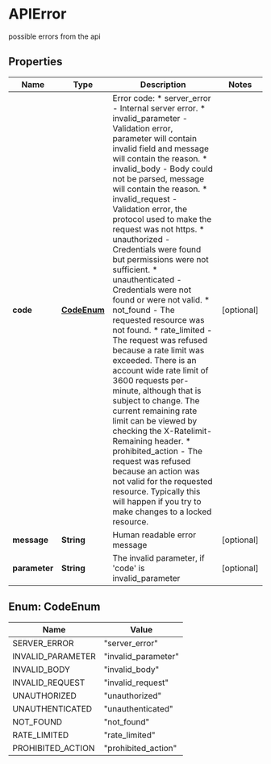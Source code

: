 

# APIError

possible errors from the api
## Properties

Name | Type | Description | Notes
------------ | ------------- | ------------- | -------------
**code** | [**CodeEnum**](#CodeEnum) | Error code:   * server_error - Internal server error.   * invalid_parameter - Validation error, parameter will contain invalid field and message will contain the reason.   * invalid_body - Body could not be parsed, message will contain the reason.   * invalid_request - Validation error, the protocol used to make the request was not https.   * unauthorized - Credentials were found but permissions were not sufficient.   * unauthenticated - Credentials were not found or were not valid.   * not_found - The requested resource was not found.   * rate_limited - The request was refused because a rate limit was exceeded. There is an account wide rate limit of 3600 requests per-minute, although that is subject to change. The current remaining rate limit can be viewed by checking the X-Ratelimit-Remaining header.   * prohibited_action - The request was refused because an action was not valid for the requested resource. Typically this will happen if you try to make changes to a locked resource.  |  [optional]
**message** | **String** | Human readable error message |  [optional]
**parameter** | **String** | The invalid parameter, if &#39;code&#39; is invalid_parameter |  [optional]



## Enum: CodeEnum

Name | Value
---- | -----
SERVER_ERROR | &quot;server_error&quot;
INVALID_PARAMETER | &quot;invalid_parameter&quot;
INVALID_BODY | &quot;invalid_body&quot;
INVALID_REQUEST | &quot;invalid_request&quot;
UNAUTHORIZED | &quot;unauthorized&quot;
UNAUTHENTICATED | &quot;unauthenticated&quot;
NOT_FOUND | &quot;not_found&quot;
RATE_LIMITED | &quot;rate_limited&quot;
PROHIBITED_ACTION | &quot;prohibited_action&quot;




